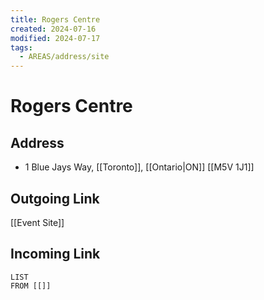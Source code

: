 ```yaml
---
title: Rogers Centre
created: 2024-07-16
modified: 2024-07-17
tags:
  - AREAS/address/site
---
```

# Rogers Centre
## Address
- 1 Blue Jays Way, [[Toronto]], [[Ontario|ON]] [[M5V 1J1]]
## Outgoing Link
[[Event Site]]
## Incoming Link
```dataview
LIST
FROM [[]]
```
